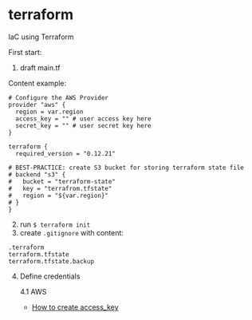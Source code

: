 # terraform
IaC using Terraform

First start:
1. draft main.tf

Content example:
```
# Configure the AWS Provider
provider "aws" {
  region = var.region
  access_key = "" # user access key here
  secret_key = "" # user secret key here
}

terraform {
  required_version = "0.12.21"

# BEST-PRACTICE: create S3 bucket for storing terraform state file
# backend "s3" {
#   bucket = "terraform-state"
#   key = "terrafrom.tfstate"
#   region = "${var.region}"
# }
}
```
2. run `$ terraform init`
3. create `.gitignore` with content:
```
.terraform
terraform.tfstate
terraform.tfstate.backup
```
4. Define credentials

    4.1 AWS
    - [How to create access_key](https://aws.amazon.com/blogs/security/wheres-my-secret-access-key/)